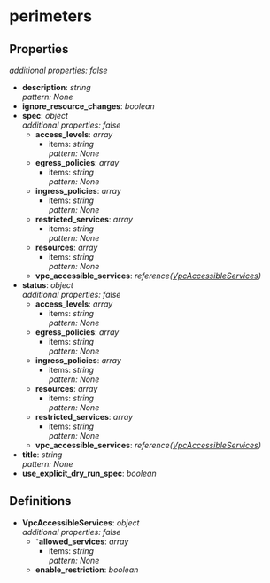 # perimeters

<!-- markdownlint-disable MD036 -->

## Properties

*additional properties: false*

- **description**: *string*
  <br>*pattern: None*
- **ignore_resource_changes**: *boolean*
- **spec**: *object*
  <br>*additional properties: false*
  - **access_levels**: *array*
    - items: *string*
      <br>*pattern: None*
  - **egress_policies**: *array*
    - items: *string*
      <br>*pattern: None*
  - **ingress_policies**: *array*
    - items: *string*
      <br>*pattern: None*
  - **restricted_services**: *array*
    - items: *string*
      <br>*pattern: None*
  - **resources**: *array*
    - items: *string*
      <br>*pattern: None*
  - **vpc_accessible_services**: *reference([VpcAccessibleServices](#refs-VpcAccessibleServices))*
- **status**: *object*
  <br>*additional properties: false*
  - **access_levels**: *array*
    - items: *string*
      <br>*pattern: None*
  - **egress_policies**: *array*
    - items: *string*
      <br>*pattern: None*
  - **ingress_policies**: *array*
    - items: *string*
      <br>*pattern: None*
  - **resources**: *array*
    - items: *string*
      <br>*pattern: None*
  - **restricted_services**: *array*
    - items: *string*
      <br>*pattern: None*
  - **vpc_accessible_services**: *reference([VpcAccessibleServices](#refs-VpcAccessibleServices))*
- **title**: *string*
  <br>*pattern: None*
- **use_explicit_dry_run_spec**: *boolean*

## Definitions

- **VpcAccessibleServices**<a name="refs-VpcAccessibleServices"></a>: *object*
  <br>*additional properties: false*
  - ⁺**allowed_services**: *array*
    - items: *string*
      <br>*pattern: None*
  - **enable_restriction**: *boolean*

